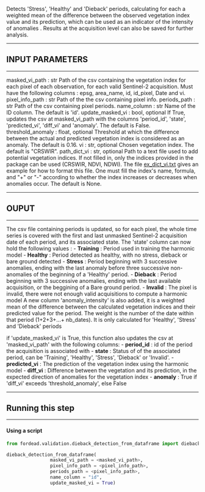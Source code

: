

Detects 'Stress', 'Healthy' and 'Dieback' periods, calculating for each a weighted mean of the difference between the observed vegetation index value and its prediction, which can be used as an indicator of the intensity of anomalies .
Results at the acquisition level can also be saved for further analysis.

----------
## INPUT PARAMETERS
----------
masked_vi_path : str
	Path of the csv containing the vegetation index for each pixel of each observation, for each valid Sentinel-2 acquisition. Must have the following columns : epsg, area_name, id, id_pixel, Date and vi.
pixel_info_path : str
	Path of the the csv containing pixel info.
periods_path : str
	Path of the csv containing pixel periods.
name_column : str
	Name of the ID column. The default is 'id'.
update_masked_vi : bool, optional
	If True, updates the csv at masked_vi_path with the columns 'period_id', 'state', 'predicted_vi', 'diff_vi' and 'anomaly'. The default is False.
threshold_anomaly : float, optional
	Threshold at which the difference between the actual and predicted vegetation index is considered as an anomaly. The default is 0.16.
vi : str, optional
	Chosen vegetation index. The default is "CRSWIR".
path_dict_vi : str, optional
	Path to a text file used to add potential vegetation indices. If not filled in, only the indices provided in the package can be used (CRSWIR, NDVI, NDWI). The file [ex_dict_vi.txt](https://gitlab.com/fordead/fordead_package/-/blob/master/docs/examples/ex_dict_vi.txt) gives an example for how to format this file. One must fill the index's name, formula, and "+" or "-" according to whether the index increases or decreases when anomalies occur. The default is None.

----------
## OUPUT
----------
The csv file containing periods is updated, so for each pixel, the whole time series is covered with the first and last unmasked Sentinel-2 acquisition date of each period, and its associated state.
The 'state' column can now hold the following values :
	- **Training** : Period used in training the harmonic model
	- **Healthy** : Period detected as healthy, with no stress, dieback or bare ground detected
	- **Stress** : Period beginning with 3 successive anomalies, ending with the last anomaly before three successive non-anomalies of the beginning of a 'Healthy' period.
	- **Dieback** : Period beginning with 3 successive anomalies, ending with the last available acquisition, or the beggining of a Bare ground period.
	- **Invalid** : The pixel is invalid, there were not enough valid acquisitions to compute a harmonic model
A new column 'anomaly_intensity' is also added, it is a weighted mean of the difference between the calculated vegetation indices and their predicted value for the period. The weight is the number of the date within that period (1+2+3+...+ nb_dates). It is only calculated for 'Healthy', 'Stress' and 'Dieback' periods

if 'update_masked_vi' is True, this function also updates the csv at 'masked_vi_path' with the following columns:
	- **period_id** : id of the period the acquisition is associated with
	- **state** : Status of of the associated period, can be 'Training', 'Healthy', 'Stress', 'Dieback' or 'Invalid'.
	- **predicted_vi** : The prediction of the vegetation index using the harmonic model
	- **diff_vi** : Difference between the vegetation and its prediction, in the expected direction of anomalies for the vegetation index
	- **anomaly** : True if 'diff_vi' exceeds 'threshold_anomaly', else False


----------
## Running this step
----------

#### Using a script


```python
from fordead.validation.dieback_detection_from_dataframe import dieback_detection_from_dataframe

dieback_detection_from_dataframe(
				masked_vi_path = <masked_vi_path>,
                pixel_info_path = <pixel_info_path>,
                periods_path = <pixel_info_path>,
                name_column = "id",
                update_masked_vi = True)
```
